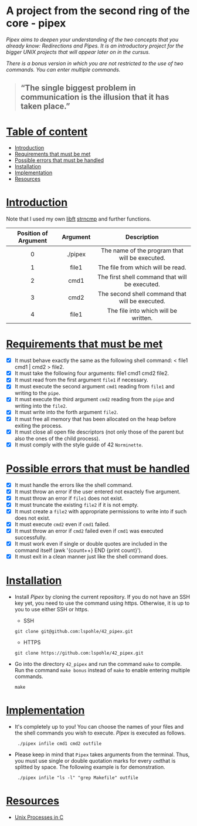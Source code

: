 # A project from the second ring of the core - pipex

*Pipex aims to deepen your understanding of the two concepts that you already know: Redirections and Pipes. It is an introductory project for the bigger UNIX projects that will appear later on in the cursus.*

*There is a bonus version in which you are not restricted to the use of two commands. You can enter multiple commands.*

> ## “The single biggest problem in communication is the illusion that it has taken place.”

<a name="0"></a>
# [Table of content](#0)
- [Introduction](#1)
- [Requirements that must be met](#2)
- [Possible errors that must be handled](#3)
- [Installation](#4)
- [Implementation](#5)
- [Resources](#6)

<a name="1"></a>
# [Introduction](#1)
Note that I used my own [libft](https://github.com/lspohle/42_pipex/blob/main/libft) [strncmp](https://github.com/lspohle/42_pipex/blob/main/libft/ft_strncmp.c) and further functions.

|Position of Argument|Argument|Description|
|:--:|:--------:|:----:|
|0|./pipex|The name of the program that will be executed.|
|1|file1|The file from which will be read.|
|2|cmd1|The first shell command that will be executed.|
|3|cmd2|The second shell command that will be executed.|
|4|file1|The file into which will be written.|

<a name="2"></a>
# [Requirements that must be met](#2)
- [x] It must behave exactly the same as the following shell command: < file1 cmd1 | cmd2 > file2.
- [x] It must take the following four arguments: file1 cmd1 cmd2 file2.
- [x] It must read from the first argument `file1` if necessary.
- [x] It must execute the second argument `cmd1` reading from `file1` and writing to the `pipe`.
- [x] It must execute the third argument `cmd2` reading from the `pipe` and writing into the `file2`.
- [x] It must write into the forth argument `file2`.
- [x] It must free all memory that has been allocated on the heap before exiting the process.
- [x] It must close all open file descriptors (not only those of the parent but also the ones of the child process).
- [x] It must comply with the style guide of 42 `Norminette`.

<a name="3"></a>
# [Possible errors that must be handled](#3)
- [x] It must handle the errors like the shell command.
- [x] It must throw an error if the user entered not exactely five argument.
- [x] It must throw an error if `file1` does not exist.
- [x] It must truncate the existing `file2` if it is not empty.
- [x] It must create a `file2` with appropriate permissions to write into if such does not exist.
- [x] It must execute `cmd2` even if `cmd1` failed.
- [x] It must throw an error if `cmd2` failed even if `cmd1` was executed successfully.
- [x] It must work even if single or double quotes are included in the command itself (awk '{count++} END {print count}').
- [x] It must exit in a clean manner just like the shell command does.

<a name="4"></a>
# [Installation](#4)
- Install *Pipex* by cloning the current repository. If you do not have an SSH key yet, you need to use the command using https. Otherwise, it is up to you to use either SSH or https.
     - SSH
      
      git clone git@github.com:lspohle/42_pipex.git
          
     - HTTPS
      
      git clone https://github.com:lspohle/42_pipex.git
      
- Go into the directory `42_pipex` and run the command `make` to compile. Run the command `make bonus` instead of `make` to enable entering multiple commands.
     
      make
      
<a name="5"></a>
# [Implementation](#5)
- It's completely up to you! You can choose the names of your files and the shell commands you wish to execute. *Pipex* is executed as follows.

       ./pipex infile cmd1 cmd2 outfile
- Please keep in mind that `Pipex` takes arguments from the terminal. Thus, you must use single or double quotation marks for every `cmd`that is splitted by space. The following example is for demonstration.

       ./pipex infile "ls -l" "grep Makefile" outfile

<a name="6"></a>
# [Resources](#6)
- [Unix Processes in C](https://youtube.com/playlist?list=PLfqABt5AS4FkW5mOn2Tn9ZZLLDwA3kZUY)
